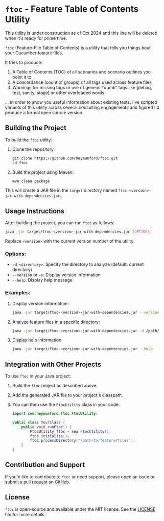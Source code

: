# `ftoc` - Feature Table of Contents Utility

This utility is under construction as of Oct 2024 and this line will be deleted when it's ready for prime time.

`ftoc` (Feature-File Table of Contents) is a utility that tells you things bout your Cucumber feature files.

It tries to produce:

1. A Table of Contents (TOC) of all scenarios and scenario outlines you point it to
2. A concordance (count of groups) of all tags used across feature files
3. Warnings for missing tags or use of generic "dumb" tags like [debug, test, sanity, stage] or other overloaded words

... in order to show you useful information about existing tests. I've scripted variants of this
utility across several consulting engagements and figured I'd produce a formal open source version.


## Building the Project

To build the `ftoc` utility:

1. Clone the repository:
   ```bash
   git clone https://github.com/heymumford/ftoc.git
   cd ftoc
   ```

2. Build the project using Maven:
   ```bash
   mvn clean package
   ```

This will create a JAR file in the `target` directory named `ftoc-<version>-jar-with-dependencies.jar`.

## Usage Instructions

After building the project, you can run `ftoc` as follows:

```bash
java -jar target/ftoc-<version>-jar-with-dependencies.jar [OPTIONS]
```

Replace `<version>` with the current version number of the utility.

### Options:

- `-d <directory>`: Specify the directory to analyze (default: current directory)
- `--version` or `-v`: Display version information
- `--help`: Display help message

### Examples:

1. Display version information:
   ```bash
   java -jar target/ftoc-<version>-jar-with-dependencies.jar --version
   ```

2. Analyze feature files in a specific directory:
   ```bash
   java -jar target/ftoc-<version>-jar-with-dependencies.jar -d /path/to/feature/files
   ```

3. Display help information:
   ```bash
   java -jar target/ftoc-<version>-jar-with-dependencies.jar --help
   ```

## Integration with Other Projects

To use `ftoc` in your Java project:

1. Build the `ftoc` project as described above.

2. Add the generated JAR file to your project's classpath.

3. You can then use the `FtocUtility` class in your code:

   ```java
   import com.heymumford.ftoc.FtocUtility;

   public class YourClass {
       public void runFtoc() {
           FtocUtility ftoc = new FtocUtility();
           ftoc.initialize();
           ftoc.processDirectory("/path/to/feature/files");
       }
   }
   ```

## Contribution and Support

If you'd like to contribute to `ftoc` or need support, please open an issue or submit a pull request on [GitHub](https://github.com/heymumford/ftoc).

## License

`ftoc` is open-source and available under the MIT license. See the [LICENSE](https://github.com/heymumford/ftoc/blob/main/LICENSE) file for more details.
